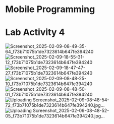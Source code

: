 # Mobile Programming 

# Lab Activity 4


![Screenshot_2025-02-09-08-49-35-64_f73b71075b1de7323614b647fe394240](https://github.com/user-attachments/assets/f8d7f555-54d1-40e8-9b92-7015064aa233)
![Screenshot_2025-02-09-18-55-31-12_f73b71075b1de7323614b647fe394240](https://github.com/user-attachments/assets/6859d131-c79e-4703-bb72-0f8e8d01acfa)
![Screenshot_2025-02-09-18-47-47-27_f73b71075b1de7323614b647fe394240](https://github.com/user-attachments/assets/fef3c33c-d972-43d3-a46c-7c79ec62e407)
![Screenshot_2025-02-09-08-48-25-10_f73b71075b1de7323614b647fe394240](https://github.com/user-attachments/assets/4da1457c-74b1-452a-95e9-17fed40adcea)
![Screenshot_2025-02-09-08-48-50-01_f73b71075b1de7323614b647fe394240](https://github.com/user-attachments/assets/9aecda81-0eff-4bbb-a72b-a8c299eb5530)
![Uploading Screenshot_2025-02-09-08-48-54-72_f73b71075b1de7323614b647fe394240.jpg…]()
![Uploading Screenshot_2025-02-09-08-48-52-05_f73b71075b1de7323614b647fe394240.jpg…]()
